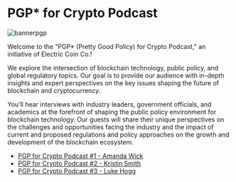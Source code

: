 
# PGP* for Crypto Podcast
![bannerpgp](https://user-images.githubusercontent.com/81990132/221758326-06cea3f5-4c9e-4466-b9ee-73854628a6aa.png)

Welcome to the “PGP* (Pretty Good Policy) for Crypto Podcast," an initiative of Electric Coin Co.!

We explore the intersection of blockchain technology, public policy, and global regulatory topics. Our goal is to provide our audience with in-depth insights and expert perspectives on the key issues shaping the future of blockchain and cryptocurrency.

You’ll hear interviews with industry leaders, government officials, and academics at the forefront of shaping the public policy environment for blockchain technology. Our guests will share their unique perspectives on the challenges and opportunities facing the industry and the impact of current and proposed regulations and policy approaches on the growth and development of the blockchain ecosystem.


* [PGP for Crypto Podcast #1 - Amanda Wick](https://www.youtube.com/watch?v=m7tvz-U1kJU)
* [PGP for Crypto Podcast #2 - Kristin Smith](https://www.youtube.com/watch?v=fpT-f82Wzc8)
* [PGP for Crypto Podcast #3 - Luke Hogg](https://www.youtube.com/watch?v=467EFsIx4yg)

